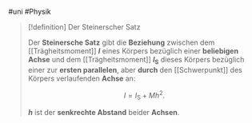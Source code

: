 #uni #Physik 

> [!definition] Der Steinerscher Satz
> 
> Der **Steinersche Satz** gibt die **Beziehung** zwischen dem [[Trägheitsmoment]] **$I$** eines Körpers bezüglich einer **beliebigen Achse** und dem [[Trägheitsmoment]] **$I_{\mathrm{S}}$** dieses Körpers bezüglich einer zur **ersten parallelen**, aber **durch** den [[Schwerpunkt]] des Körpers verlaufenden **Achse** an:
> 
> $$I = I_{\mathrm{S}} + M h^{2}.$$
> 
> **$h$** ist der **senkrechte Abstand** beider **Achsen**.